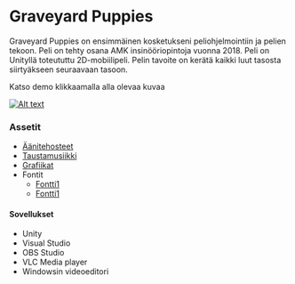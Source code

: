 # Graveyard Puppies

Graveyard Puppies on ensimmäinen kosketukseni peliohjelmointiin ja pelien tekoon. Peli on tehty osana AMK insinööriopintoja vuonna 2018. Peli on Unityllä toteututtu 2D-mobiilipeli. Pelin tavoite on kerätä kaikki luut tasosta siirtyäkseen seuraavaan tasoon.

Katso demo klikkaamalla alla olevaa kuvaa

[![Alt text](https://img.youtube.com/vi/e9eZqai_mHc/0.jpg)](https://www.youtube.com/watch?v=e9eZqai_mHc)

### Assetit

* [Äänitehosteet](https://opengameart.org/content/ui-sounds)
* [Taustamusiikki](https://opengameart.org/content/dark-city)
* [Grafiikat](https://www.gameart2d.com/freebies.html)
* Fontit 
  * [Fontti1](https://www.1001fonts.com/shlop-font.html)
  * [Fontti1](https://www.1001fonts.com/chicle-font.html)

#### Sovellukset
* Unity
* Visual Studio
* OBS Studio
* VLC Media player
* Windowsin videoeditori
